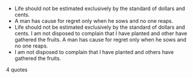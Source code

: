  - Life should not be estimated exclusively by the standard of dollars and cents.
 - A man has cause for regret only when he sows and no one reaps.
 - Life should not be estimated exclusively by the standard of dollars and cents. I am not disposed to complain that I have planted and other have gathered the fruits. A man has cause for regret only when he sows and no one reaps.
 - I am not disposed to complain that I have planted and others have gathered the fruits.

4 quotes